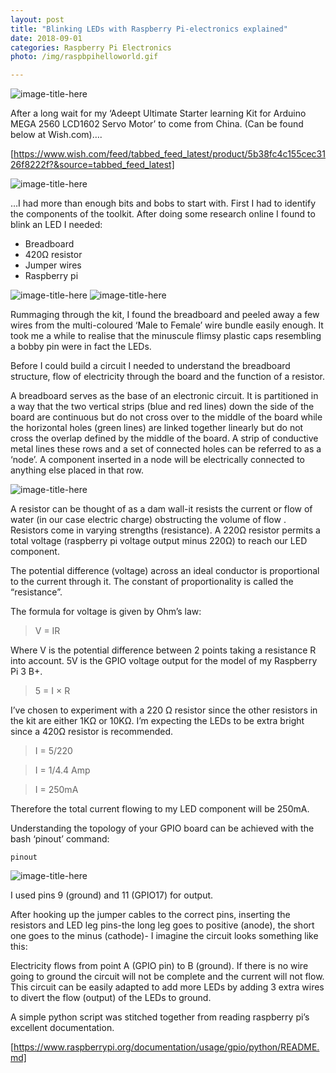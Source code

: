 ```yaml
---
layout: post
title: "Blinking LEDs with Raspberry Pi-electronics explained"
date: 2018-09-01
categories: Raspberry Pi Electronics
photo: /img/raspbpihelloworld.gif

---
```

![image-title-here](/img/raspbpihelloworld.gif)

After a long wait for my ‘Adeept Ultimate Starter learning Kit for Arduino MEGA 2560 LCD1602 Servo Motor’ to come from China. (Can be found below at Wish.com)….

[https://www.wish.com/feed/tabbed_feed_latest/product/5b38fc4c155cec3126f8222f?&source=tabbed_feed_latest]

![image-title-here](/img/screen-shot-2018-09-30-at-09-30-26.png)

…I had more than enough bits and bobs to start with. First I had to identify the components of the toolkit. After doing some research online I found to blink an LED I needed:

 -   Breadboard
 -  420Ω resistor
 -  Jumper wires
 -  Raspberry pi

![image-title-here](/img/20180922_110709-e1538301455313.jpg)
![image-title-here](/img/20180922_110703-e1538301408216.jpg)


Rummaging through the kit, I found the breadboard and peeled away a few wires from the multi-coloured ‘Male to Female’ wire bundle easily enough. It took me a while to realise that the minuscule flimsy plastic caps resembling a bobby pin were in fact the LEDs.

Before I could build a circuit I needed to understand the breadboard structure, flow of electricity through the board and the function of a resistor.

A breadboard serves as the base of an electronic circuit. It is partitioned in a way that the two vertical strips (blue and red lines) down the side of the board are continuous but do not cross over to the middle of the board while the horizontal holes (green lines) are linked together linearly but do not cross the overlap defined by the middle of the board. A strip of conductive metal lines these rows and a set of connected holes can be referred to as a ‘node’. A component inserted in a node will be electrically connected to anything else placed in that row.

![image-title-here](/img/bread_expl-e1538299391381.jpg)


A resistor can be thought of as a dam wall-it resists the current or flow of water (in our case electric charge) obstructing the volume of flow . Resistors come in varying strengths (resistance). A 220Ω resistor permits a total voltage (raspberry pi voltage output minus 220Ω) to reach our LED component.

The potential difference (voltage) across an ideal conductor is proportional to the current through it. The constant of proportionality is called the “resistance”.

The formula for voltage is given by Ohm’s law:

> V = IR

Where V is the potential difference between 2 points taking a resistance R into account. 5V is the GPIO voltage output for the model of my Raspberry Pi 3 B+.

> 5 = I × R

I’ve chosen to experiment with a 220 Ω resistor since the other resistors in the kit are either 1KΩ or 10KΩ. I’m expecting the LEDs to be extra bright since a 420Ω resistor is recommended.

> I = 5/220

> I = 1/4.4 Amp

> I = 250mA

Therefore the total current flowing to my LED component will be 250mA.

Understanding the topology of your GPIO board can be achieved with the bash ‘pinout’ command:

```pinout```

![image-title-here](/img/pinout.png)

I used pins 9 (ground) and 11 (GPIO17) for output.

After hooking up the jumper cables to the correct pins, inserting the resistors and LED leg pins-the long leg goes to positive (anode), the short one goes to the minus (cathode)- I imagine the circuit looks something like this:

Electricity flows from point A (GPIO pin) to B (ground). If there is no wire going to ground the circuit will not be complete and the current will not flow. This circuit can be easily adapted to add more LEDs by adding 3 extra wires to divert the flow (output) of the LEDs to ground.

A simple python script was stitched together from reading raspberry pi’s excellent documentation.

[https://www.raspberrypi.org/documentation/usage/gpio/python/README.md]




